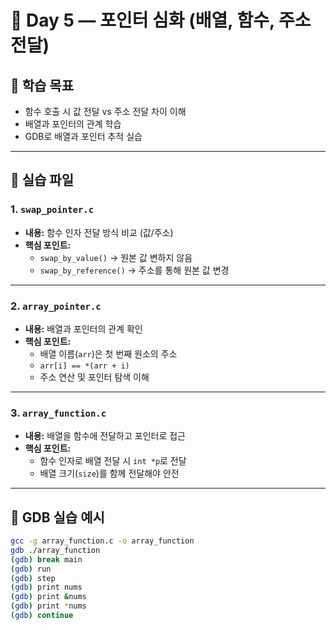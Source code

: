 # 🧠 Day 5 — 포인터 심화 (배열, 함수, 주소 전달)

## 📌 학습 목표
- 함수 호출 시 값 전달 vs 주소 전달 차이 이해
- 배열과 포인터의 관계 학습
- GDB로 배열과 포인터 추적 실습

---

## 🧩 실습 파일

### 1. `swap_pointer.c`
- **내용:** 함수 인자 전달 방식 비교 (값/주소)
- **핵심 포인트:**  
  - `swap_by_value()` → 원본 값 변하지 않음  
  - `swap_by_reference()` → 주소를 통해 원본 값 변경  

---

### 2. `array_pointer.c`
- **내용:** 배열과 포인터의 관계 확인
- **핵심 포인트:**  
  - 배열 이름(`arr`)은 첫 번째 원소의 주소  
  - `arr[i] == *(arr + i)`  
  - 주소 연산 및 포인터 탐색 이해  

---

### 3. `array_function.c`
- **내용:** 배열을 함수에 전달하고 포인터로 접근
- **핵심 포인트:**  
  - 함수 인자로 배열 전달 시 `int *p`로 전달  
  - 배열 크기(`size`)를 함께 전달해야 안전  

---

## 🧠 GDB 실습 예시
```bash
gcc -g array_function.c -o array_function
gdb ./array_function
(gdb) break main
(gdb) run
(gdb) step
(gdb) print nums
(gdb) print &nums
(gdb) print *nums
(gdb) continue
```
